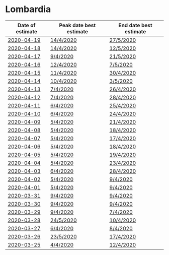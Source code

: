 # Lombardia

|Date of estimate|Peak date best estimate|End date best estimate|
|----|----|----|
|[2020-04-19](2020-04-19/README.md)|[14/4/2020](2020-04-19/COVID-19_lombardia_j8_2020-04-19.md)|[27/5/2020](2020-04-19/COVID-19_lombardia_j11_2020-04-19.md)|
|[2020-04-18](2020-04-18/README.md)|[14/4/2020](2020-04-18/COVID-19_lombardia_j7_2020-04-18.md)|[12/5/2020](2020-04-18/COVID-19_lombardia_j11_2020-04-18.md)|
|[2020-04-17](2020-04-17/README.md)|[9/4/2020](2020-04-17/COVID-19_lombardia_j11_2020-04-17.md)|[21/5/2020](2020-04-17/COVID-19_lombardia_j10_2020-04-17.md)|
|[2020-04-16](2020-04-16/README.md)|[12/4/2020](2020-04-16/COVID-19_lombardia_j7_2020-04-16.md)|[7/5/2020](2020-04-16/COVID-19_lombardia_j10_2020-04-16.md)|
|[2020-04-15](2020-04-15/README.md)|[11/4/2020](2020-04-15/COVID-19_lombardia_j7_2020-04-15.md)|[30/4/2020](2020-04-15/COVID-19_lombardia_j10_2020-04-15.md)|
|[2020-04-14](2020-04-14/README.md)|[10/4/2020](2020-04-14/COVID-19_lombardia_j7_2020-04-14.md)|[3/5/2020](2020-04-14/COVID-19_lombardia_j9_2020-04-14.md)|
|[2020-04-13](2020-04-13/README.md)|[7/4/2020](2020-04-13/COVID-19_lombardia_j9_2020-04-13.md)|[26/4/2020](2020-04-13/COVID-19_lombardia_j9_2020-04-13.md)|
|[2020-04-12](2020-04-12/README.md)|[7/4/2020](2020-04-12/COVID-19_lombardia_j8_2020-04-12.md)|[28/4/2020](2020-04-12/COVID-19_lombardia_j8_2020-04-12.md)|
|[2020-04-11](2020-04-11/README.md)|[6/4/2020](2020-04-11/COVID-19_lombardia_j8_2020-04-11.md)|[25/4/2020](2020-04-11/COVID-19_lombardia_j8_2020-04-11.md)|
|[2020-04-10](2020-04-10/README.md)|[6/4/2020](2020-04-10/COVID-19_lombardia_j7_2020-04-10.md)|[24/4/2020](2020-04-10/COVID-19_lombardia_j7_2020-04-10.md)|
|[2020-04-09](2020-04-09/README.md)|[5/4/2020](2020-04-09/COVID-19_lombardia_j7_2020-04-09.md)|[21/4/2020](2020-04-09/COVID-19_lombardia_j7_2020-04-09.md)|
|[2020-04-08](2020-04-08/README.md)|[5/4/2020](2020-04-08/COVID-19_lombardia_j7_2020-04-08.md)|[18/4/2020](2020-04-08/COVID-19_lombardia_j7_2020-04-08.md)|
|[2020-04-07](2020-04-07/README.md)|[5/4/2020](2020-04-07/COVID-19_lombardia_j7_2020-04-07.md)|[17/4/2020](2020-04-07/COVID-19_lombardia_j7_2020-04-07.md)|
|[2020-04-06](2020-04-06/README.md)|[5/4/2020](2020-04-06/COVID-19_lombardia_j7_2020-04-06.md)|[18/4/2020](2020-04-06/COVID-19_lombardia_j7_2020-04-06.md)|
|[2020-04-05](2020-04-05/README.md)|[5/4/2020](2020-04-05/COVID-19_lombardia_j7_2020-04-05.md)|[19/4/2020](2020-04-05/COVID-19_lombardia_j7_2020-04-05.md)|
|[2020-04-04](2020-04-04/README.md)|[5/4/2020](2020-04-04/COVID-19_lombardia_j7_2020-04-04.md)|[23/4/2020](2020-04-04/COVID-19_lombardia_j7_2020-04-04.md)|
|[2020-04-03](2020-04-03/README.md)|[6/4/2020](2020-04-03/COVID-19_lombardia_j7_2020-04-03.md)|[28/4/2020](2020-04-03/COVID-19_lombardia_j7_2020-04-03.md)|
|[2020-04-02](2020-04-02/README.md)|[5/4/2020](2020-04-02/COVID-19_lombardia_j11_2020-04-02.md)|[9/4/2020](2020-04-02/COVID-19_lombardia_j11_2020-04-02.md)|
|[2020-04-01](2020-04-01/README.md)|[5/4/2020](2020-04-01/COVID-19_lombardia_j11_2020-04-01.md)|[9/4/2020](2020-04-01/COVID-19_lombardia_j11_2020-04-01.md)|
|[2020-03-31](2020-03-31/README.md)|[9/4/2020](2020-03-31/COVID-19_lombardia_j11_2020-03-31.md)|[9/4/2020](2020-03-31/COVID-19_lombardia_j10_2020-03-31.md)|
|[2020-03-30](2020-03-30/README.md)|[9/4/2020](2020-03-30/COVID-19_lombardia_j10_2020-03-30.md)|[9/4/2020](2020-03-30/COVID-19_lombardia_j10_2020-03-30.md)|
|[2020-03-29](2020-03-29/README.md)|[9/4/2020](2020-03-29/COVID-19_lombardia_j10_2020-03-29.md)|[7/4/2020](2020-03-29/COVID-19_lombardia_j10_2020-03-29.md)|
|[2020-03-28](2020-03-28/README.md)|[24/5/2020](2020-03-28/COVID-19_lombardia_j11_2020-03-28.md)|[10/4/2020](2020-03-28/COVID-19_lombardia_j9_2020-03-28.md)|
|[2020-03-27](2020-03-27/README.md)|[6/4/2020](2020-03-27/COVID-19_lombardia_j7_2020-03-27.md)|[8/4/2020](2020-03-27/COVID-19_lombardia_j9_2020-03-27.md)|
|[2020-03-26](2020-03-26/README.md)|[23/5/2020](2020-03-26/COVID-19_lombardia_j10_2020-03-26.md)|[17/4/2020](2020-03-26/COVID-19_lombardia_j7_2020-03-26.md)|
|[2020-03-25](2020-03-25/README.md)|[4/4/2020](2020-03-25/COVID-19_lombardia_j8_2020-03-25.md)|[12/4/2020](2020-03-25/COVID-19_lombardia_j8_2020-03-25.md)|
